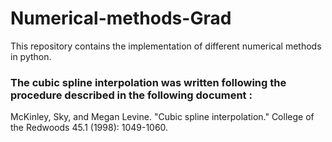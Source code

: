 # Numerical-methods-Grad
This repository contains the implementation of different numerical methods in python. 

### The cubic spline interpolation was written following the procedure described in the following document :
McKinley, Sky, and Megan Levine. "Cubic spline interpolation." College of the Redwoods 45.1 (1998): 1049-1060.
